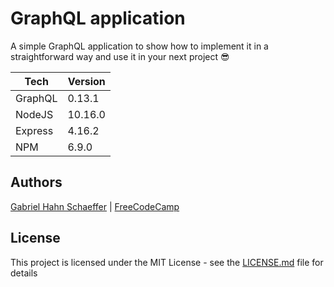 # GraphQL application

A simple GraphQL application to show how to implement it in a straightforward way and use it in your next project :sunglasses:

| Tech        |  Version   |
|-------------|------------|
| GraphQL     |   0.13.1   |
| NodeJS      |  10.16.0   |
| Express     |   4.16.2   |
| NPM         |   6.9.0    |

## Authors

[Gabriel Hahn Schaeffer](https://github.com/gabriel-hahn/) | [FreeCodeCamp](https://github.com/freeCodeCamp)

## License

This project is licensed under the MIT License - see the [LICENSE.md](LICENSE) file for details
